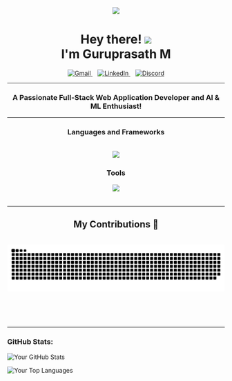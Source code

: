 <div id="header" align="center">
  <img src="https://media.tenor.com/cX92mi1p-NYAAAAM/coding-anime.gif" width="300"/>
</div>
<div align="center">
  <h1>
    Hey there! <img src="https://media.giphy.com/media/hvRJCLFzcasrR4ia7z/giphy.gif" width="30px"/><br>I'm Guruprasath M
  </h1>
  <a href="mailto:guruprasathmaheswaran.07@gmail.com">
  <img src="https://skillicons.dev/icons?i=gmail" alt="Gmail" />
</a>&nbsp;&nbsp;
<a href="https://www.linkedin.com/in/guruprasath-maheswaran-702634305/">
  <img src="https://skillicons.dev/icons?i=linkedin" alt="LinkedIn" />
</a>&nbsp;&nbsp;
<a href="https://discord.com/users/guru7186">
  <img src="https://skillicons.dev/icons?i=discord" alt="Discord" />
</a>

  <hr>
</div>

<h3 align="center">A Passionate Full-Stack Web Application Developer and AI & ML Enthusiast!</h3>
<hr>
<h3 align="center"><strong>Languages and Frameworks</strong></h3>



<br/>
<div align="center">
    <img src="https://skillicons.dev/icons?i=c,python,java,haskell,scala,go,html,css,javascript,bootstrap,react,tailwind,nodejs,express,nextjs,mysql,mongodb,sklearn,pytorch,&perline=8" />
</div>
<h3 align="center"><strong>Tools</strong></h3>
<div align="center">
    <img src="https://skillicons.dev/icons?i=autocad,bash,codepen,vscode,eclipse,git,github,postman,azure,ubuntu,notion,tensorflow,anaconda,unity,blender,latex,ps,stackoverflow,visualstudio&perline=8" />
</div>


<br/>
<hr/>

<div align="center">
  <h2> My Contributions 🐍</h2>
  <br>
  <img alt="snake eating my contributions" src="https://raw.githubusercontent.com/salesp07/salesp07/output/github-contribution-grid-snake.svg" />
  
  <br/><br/><br/>
</div>

<hr/>

### GitHub Stats:

![Your GitHub Stats](https://github-readme-stats.vercel.app/api?username=kira-03&show_icons=true&theme=react)


![Your Top Languages](https://github-readme-stats.vercel.app/api/top-langs/?username=kira-03&layout=compact&theme=react)


